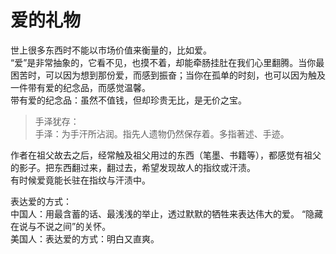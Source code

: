 # 爱的礼物

世上很多东西时不能以市场价值来衡量的，比如爱。  
“爱”是非常抽象的，它看不见，也摸不着，却能牵肠挂肚在我们心里翻腾。当你最困苦时，可以因为想到那份爱，而感到振奋；当你在孤单的时刻，也可以因为触及一件带有爱的纪念品，而感觉温馨。  
带有爱的纪念品：虽然不值钱，但却珍贵无比，是无价之宝。

> 手泽犹存：  
> 手泽：为手汗所沾润。指先人遗物仍然保存着。多指著述、手迹。

作者在祖父故去之后，经常触及祖父用过的东西（笔墨、书籍等），都感觉有祖父的影子。把东西翻过来，翻过去，希望发现故人的指纹或汗渍。  
有时候爱竟能长驻在指纹与汗渍中。

表达爱的方式：  
中国人：用最含蓄的话、最浅浅的举止，透过默默的牺牲来表达伟大的爱。 “隐藏在说与不说之间”的关怀。  
美国人：表达爱的方式：明白又直爽。

